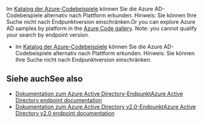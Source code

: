<span data-ttu-id="4e787-p139">Im [Katalog der Azure-Codebeispiele](https://azure.microsoft.com/resources/samples/?service=active-directory) können Sie die Azure AD-Codebeispiele alternativ nach Plattform erkunden. Hinweis: Sie können Ihre Suche nicht nach Endpunktversion einschränken.</span><span class="sxs-lookup"><span data-stu-id="4e787-p139">Or you can explore Azure AD samples by platform in the [Azure Code gallery](https://azure.microsoft.com/resources/samples/?service=active-directory). Note: you cannot qualify your search by endpoint version.</span></span>
- Im [Katalog der Azure-Codebeispiele](https://azure.microsoft.com/resources/samples/?service=active-directory) können Sie die Azure AD-Codebeispiele alternativ nach Plattform erkunden. Hinweis: Sie können Ihre Suche nicht nach Endpunktversion einschränken. 


## <span data-ttu-id="4e787-257">Siehe auch</span><span class="sxs-lookup"><span data-stu-id="4e787-257">See also</span></span>
<a id="see-also" class="xliff"></a>

- [<span data-ttu-id="4e787-258">Dokumentation zum Azure Active Directory-Endpunkt</span><span class="sxs-lookup"><span data-stu-id="4e787-258">Azure Active Directory endpoint documentation</span></span>](https://docs.microsoft.com/azure/active-directory/develop/active-directory-developers-guide)
- [<span data-ttu-id="4e787-259">Dokumentation zum Azure Active Directory v2.0-Endpunkt</span><span class="sxs-lookup"><span data-stu-id="4e787-259">Azure Active Directory v2.0 endpoint documentation</span></span>](https://docs.microsoft.com/azure/active-directory/develop/active-directory-appmodel-v2-overview)
